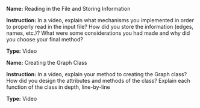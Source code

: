 **Name:** Reading in the File and Storing Information

**Instruction:** In a video, explain what mechanisms you implemented in order to properly read in the input file? How did you store the information (edges, names, etc.)? What were some considerations you had made and why did you choose your final method?

**Type:** Video 

**Name:** Creating the Graph Class

**Instruction:** In a video, explain your method to creating the Graph class? How did you design the attributes and methods of the class? Explain each function of the class in depth, line-by-line

**Type:** Video 